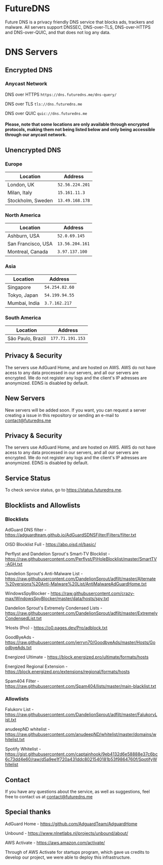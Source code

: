 # FutureDNS

Future DNS is a privacy friendly DNS service that blocks ads, trackers and malware. All servers support DNSSEC, DNS-over-TLS, DNS-over-HTTPS and DNS-over-QUIC, and that does not log any data.


# DNS Servers

## Encrypted DNS 

### Anycast Network
              
DNS over HTTPS `https://dns.futuredns.me/dns-query/`

DNS over TLS `tls://dns.futuredns.me`

DNS over QUIC `quic://dns.futuredns.me`

#### Please, note that some locations are only available through encrypted protocols, making them not being listed below and only being accessible through our anycast network. 


## Unencrypted DNS 

### Europe

| Location       | Address                             |               
|----------------|-------------------------------------|
| London, UK        | `52.56.224.201`|
| Milan, Italy      | `15.161.11.3`|
| Stockholm, Sweden | `13.49.168.178`|


### North America

| Location       | Address                             |               
|----------------|-------------------------------------|
| Ashburn, USA      | `52.0.69.145`|
| San Francisco, USA | `13.56.204.161`|
| Montreal, Canada | `3.97.137.100`|

### Asia

| Location       | Address                             |               
|----------------|-------------------------------------|
| Singapore      | `54.254.82.60`|
| Tokyo, Japan   | `54.199.94.55`|
| Mumbai, India  | `3.7.162.217`|

### South America

| Location       | Address                             |               
|----------------|-------------------------------------|
| São Paulo, Brazil      | `177.71.191.153`|

## Privacy & Security

The servers use AdGuard Home, and are hosted on AWS. AWS do not have acess to any data processed in our servers, and all our servers are encrypted.
We do not register any logs and the client's IP adresses are anonymized. EDNS is disabled by default.

## New Servers

New servers will be added soon. If you want, you can request a server creating a issue in this repository or sending an e-mail to contact@futuredns.me

## Privacy & Security

The servers use AdGuard Home, and are hosted on AWS. AWS do not have acess to any data processed in our servers, and all our servers are encrypted.
We do not register any logs and the client's IP adresses are anonymized. EDNS is disabled by default.

## Service Status

To check service status, go to https://status.futuredns.me.

## Blocklists and Allowlists

### Blocklists

AdGuard DNS filter - https://adguardteam.github.io/AdGuardSDNSFilter/Filters/filter.txt

OISD Blocklist Full - https://abp.oisd.nl/basic/

Perflyst and Dandelion Sprout's Smart-TV Blocklist - https://raw.githubusercontent.com/Perflyst/PiHoleBlocklist/master/SmartTV-AGH.txt

Dandelion Sprout's Anti-Malware List - https://raw.githubusercontent.com/DandelionSprout/adfilt/master/Alternate%20versions%20Anti-Malware%20List/AntiMalwareAdGuardHome.txt

WindowsSpyBlocker - https://raw.githubusercontent.com/crazy-max/WindowsSpyBlocker/master/data/hosts/spy.txt

Dandelion Sprout's Extremely Condensed Lists - https://raw.githubusercontent.com/DandelionSprout/adfilt/master/ExtremelyCondensedList.txt

1Hosts (Pro) - https://o0.pages.dev/Pro/adblock.txt

GoodByeAds - https://raw.githubusercontent.com/jerryn70/GoodbyeAds/master/Hosts/GoodbyeAds.txt

Energized Ultimate - https://block.energized.pro/ultimate/formats/hosts

Energized Regional Extension - https://block.energized.pro/extensions/regional/formats/hosts

Spam404 Filter - https://raw.githubusercontent.com/Spam404/lists/master/main-blacklist.txt

### Allowlists

Falukorv List - https://raw.githubusercontent.com/DandelionSprout/adfilt/master/FalukorvList.txt

anudeepND whitelist - https://raw.githubusercontent.com/anudeepND/whitelist/master/domains/whitelist.txt

Spotify Whitelist - https://gist.githubusercontent.com/captainhook/9eb4132d6e58888e37c6bc6c73dd4e60/raw/d5a9ee1f720a431ddc8021540181b53f9864760f/SpotifyWhitelist

## Contact
If you have any questions about the service, as well as suggestions, feel free to contact us at contact@futuredns.me

## Special thanks

 AdGuard Home - https://github.com/AdguardTeam/AdguardHome
 
 Unbound - https://www.nlnetlabs.nl/projects/unbound/about/
 
 AWS Activate - https://aws.amazon.com/activate/
 
 Through of AWS Activate for startups program, which gave us credits to develop our project, we were able to deploy this infrastructure.
